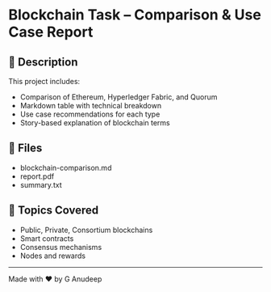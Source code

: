 # Blockchain Task – Comparison & Use Case Report

## 📌 Description
This project includes:
- Comparison of Ethereum, Hyperledger Fabric, and Quorum
- Markdown table with technical breakdown
- Use case recommendations for each type
- Story-based explanation of blockchain terms

## 📂 Files
- blockchain-comparison.md
- report.pdf
- summary.txt

## 🧠 Topics Covered
- Public, Private, Consortium blockchains
- Smart contracts
- Consensus mechanisms
- Nodes and rewards

---
Made with ❤️ by G Anudeep

